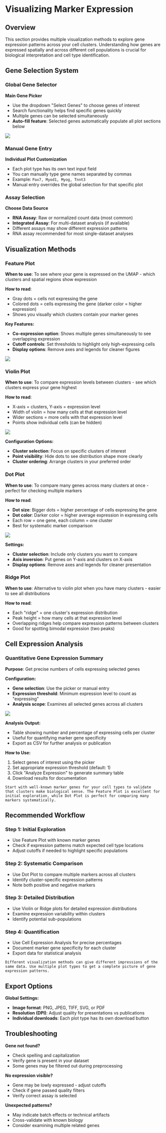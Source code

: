 # Visualizing Marker Expression

## Overview
This section provides multiple visualization methods to explore gene expression patterns across your cell clusters. Understanding how genes are expressed spatially and across different cell populations is crucial for biological interpretation and cell type identification.

## Gene Selection System

### Global Gene Selector
**Main Gene Picker**
- Use the dropdown "Select Genes" to choose genes of interest
- Search functionality helps find specific genes quickly
- Multiple genes can be selected simultaneously
- **Auto-fill feature**: Selected genes automatically populate all plot sections below

![](../_static/images/single_dataset_analysis/gene_selection_single.tiff)

### Manual Gene Entry
**Individual Plot Customization**
- Each plot type has its own text input field
- You can manually type gene names separated by commas
- Example: `Pax7, Myod1, Myog, Tnnt3`
- Manual entry overrides the global selection for that specific plot

### Assay Selection
**Choose Data Source**
- **RNA Assay**: Raw or normalized count data (most common)
- **Integrated Assay**: For multi-dataset analysis (if available)
- Different assays may show different expression patterns
- RNA assay recommended for most single-dataset analyses

## Visualization Methods

### Feature Plot
**When to use**: To see where your gene is expressed on the UMAP - which clusters and spatial regions show expression

**How to read**:
- Gray dots = cells not expressing the gene
- Colored dots = cells expressing the gene (darker color = higher expression)
- Shows you visually which clusters contain your marker genes

**Key Features:**
- **Co-expression option**: Shows multiple genes simultaneously to see overlapping expression
- **Cutoff controls**: Set thresholds to highlight only high-expressing cells
- **Display options**: Remove axes and legends for cleaner figures

![](../_static/images/single_dataset_analysis/feature_single.tiff)

### Violin Plot
**When to use**: To compare expression levels between clusters - see which clusters express your gene highest

**How to read**:
- X-axis = clusters, Y-axis = expression level
- Width of violin = how many cells at that expression level
- Wider sections = more cells with that expression level
- Points show individual cells (can be hidden)

![](../_static/images/single_dataset_analysis/violin_single.tiff)

**Configuration Options:**
- **Cluster selection**: Focus on specific clusters of interest
- **Point visibility**: Hide dots to see distribution shape more clearly
- **Cluster ordering**: Arrange clusters in your preferred order

### Dot Plot
**When to use**: To compare many genes across many clusters at once - perfect for checking multiple markers

**How to read**:
- **Dot size**: Bigger dots = higher percentage of cells expressing the gene
- **Dot color**: Darker color = higher average expression in expressing cells
- Each row = one gene, each column = one cluster
- Best for systematic marker comparison

![](../_static/images/single_dataset_analysis/dot_single.tiff)

**Settings:**
- **Cluster selection**: Include only clusters you want to compare
- **Axis inversion**: Put genes on Y-axis and clusters on X-axis
- **Display options**: Remove axes and legends for cleaner presentation

### Ridge Plot
**When to use**: Alternative to violin plot when you have many clusters - easier to see all distributions

**How to read**:
- Each "ridge" = one cluster's expression distribution
- Peak height = how many cells at that expression level
- Overlapping ridges help compare expression patterns between clusters
- Good for spotting bimodal expression (two peaks)


## Cell Expression Analysis

### Quantitative Gene Expression Summary
**Purpose**: Get precise numbers of cells expressing selected genes

**Configuration:**
- **Gene selection**: Use the picker or manual entry
- **Expression threshold**: Minimum expression level to count as "expressing"
- **Analysis scope**: Examines all selected genes across all clusters

![](../_static/images/single_dataset_analysis/gene_expression_single.tiff)

**Analysis Output:**
- Table showing number and percentage of expressing cells per cluster
- Useful for quantifying marker gene specificity
- Export as CSV for further analysis or publication

**How to Use:**
1. Select genes of interest using the picker
2. Set appropriate expression threshold (default: 1)
3. Click "Analyze Expression" to generate summary table
4. Download results for documentation

```{tip}
Start with well-known marker genes for your cell types to validate that clusters make biological sense. The Feature Plot is excellent for initial exploration, while Dot Plot is perfect for comparing many markers systematically.
```

## Recommended Workflow

### Step 1: Initial Exploration
- Use Feature Plot with known marker genes
- Check if expression patterns match expected cell type locations
- Adjust cutoffs if needed to highlight specific populations

### Step 2: Systematic Comparison  
- Use Dot Plot to compare multiple markers across all clusters
- Identify cluster-specific expression patterns
- Note both positive and negative markers

### Step 3: Detailed Distribution
- Use Violin or Ridge plots for detailed expression distributions
- Examine expression variability within clusters
- Identify potential sub-populations

### Step 4: Quantification
- Use Cell Expression Analysis for precise percentages
- Document marker gene specificity for each cluster
- Export data for statistical analysis

```{warning}
Different visualization methods can give different impressions of the same data. Use multiple plot types to get a complete picture of gene expression patterns.
```

## Export Options

**Global Settings:**
- **Image format**: PNG, JPEG, TIFF, SVG, or PDF
- **Resolution (DPI)**: Adjust quality for presentations vs publications
- **Individual downloads**: Each plot type has its own download button

## Troubleshooting

**Gene not found?**
- Check spelling and capitalization
- Verify gene is present in your dataset
- Some genes may be filtered out during preprocessing

**No expression visible?**
- Gene may be lowly expressed - adjust cutoffs
- Check if gene passed quality filters
- Verify correct assay is selected

**Unexpected patterns?**
- May indicate batch effects or technical artifacts
- Cross-validate with known biology
- Consider examining multiple related genes